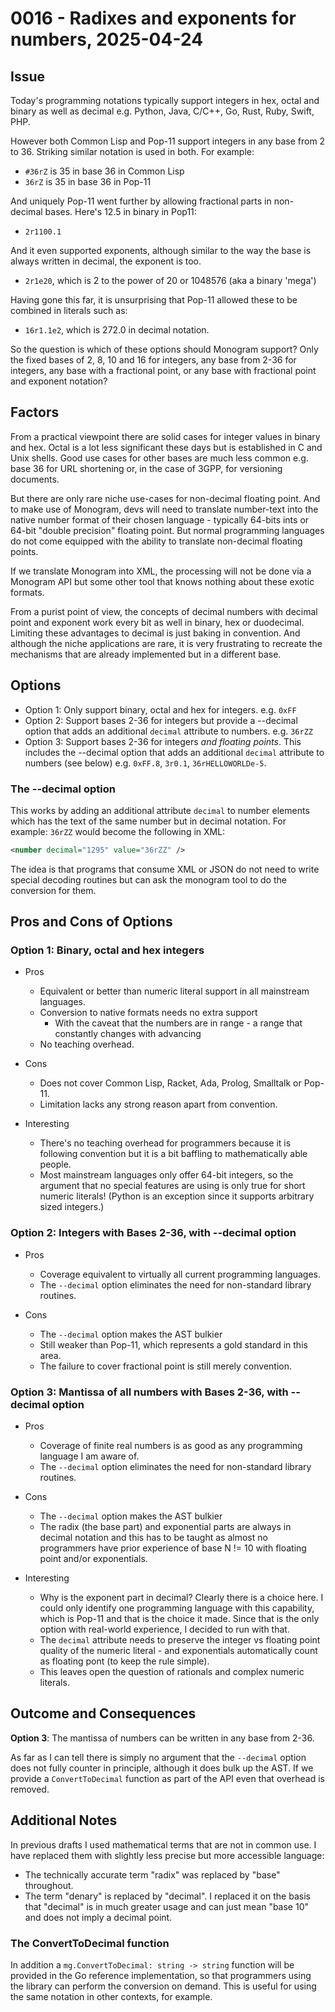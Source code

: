# 0016 - Radixes and exponents for numbers, 2025-04-24

## Issue

Today's programming notations typically support integers in hex, octal and
binary as well as decimal e.g. Python, Java, C/C++, Go, Rust, Ruby, Swift, PHP. 

However both Common Lisp and Pop-11 support integers in any base from 2 to 36.
Striking similar notation is used in both. For example:

- `#36rZ` is 35 in base 36 in Common Lisp
- `36rZ` is 35 in base 36 in Pop-11

And uniquely Pop-11 went further by allowing fractional parts in non-decimal
bases. Here's 12.5 in binary in Pop11: 

- `2r1100.1`

And it even supported exponents, although similar to the way the base is always
written in decimal, the exponent is too.

- `2r1e20`, which is 2 to the power of 20 or 1048576 (aka a binary 'mega')

Having gone this far, it is unsurprising that Pop-11 allowed these to be
combined in literals such as:

- `16r1.1e2`, which is 272.0 in decimal notation.

So the question is which of these options should Monogram support? Only the
fixed bases of 2, 8, 10 and 16 for integers, any base from 2-36 for integers,
any base with a fractional point, or any base with fractional point and
exponent notation?

## Factors

From a practical viewpoint there are solid cases for integer values in
binary and hex. Octal is a lot less significant these days but is established
in C and Unix shells. Good use cases for other bases are much less common e.g. 
base 36 for URL shortening or, in the case of 3GPP, for versioning documents.

But there are only rare niche use-cases for non-decimal floating point. And to
make use of Monogram, devs will need to translate number-text into the native
number format of their chosen language - typically 64-bits ints or 64-bit
"double precision" floating point. But normal programming languages do not come
equipped with the ability to translate non-decimal floating points.

If we translate Monogram into XML, the processing will not be done via a
Monogram API but some other tool that knows nothing about these exotic formats. 

From a purist point of view, the concepts of decimal numbers with decimal point
and exponent work every bit as well in binary, hex or duodecimal. Limiting these
advantages to decimal is just baking in convention. And although the niche
applications are rare, it is very frustrating to recreate the mechanisms that
are already implemented but in a different base.

## Options

- Option 1: Only support binary, octal and hex for integers. e.g. `0xFF`
- Option 2: Support bases 2-36 for integers but provide a --decimal
  option that adds an additional `decimal` attribute to numbers. e.g. `36rZZ`
- Option 3: Support bases 2-36 for integers _and floating points_. This includes
  the --decimal option that adds an additional `decimal` attribute to numbers
  (see below) e.g. `0xFF.8`, `3r0.1`, `36rHELLOWORLDe-5`.

### The --decimal option

This works by adding an additional attribute `decimal` to number elements
which has the text of the same number but in decimal notation. For example:
`36rZZ` would become the following in XML:

```xml
<number decimal="1295" value="36rZZ" />
```

The idea is that programs that consume XML or JSON do not need to write special
decoding routines but can ask the monogram tool to do the conversion for them.

## Pros and Cons of Options

### Option 1: Binary, octal and hex integers

- Pros
    - Equivalent or better than numeric literal support in all mainstream
      languages.
    - Conversion to native formats needs no extra support
        -  With the caveat that the numbers are in range - a range that 
           constantly changes with advancing  
    - No teaching overhead.

- Cons
    - Does not cover Common Lisp, Racket, Ada, Prolog, Smalltalk or Pop-11.
    - Limitation lacks any strong reason apart from convention.

- Interesting
    - There's no teaching overhead for programmers because it is following
      convention but it is a bit baffling to mathematically able people.
    - Most mainstream languages only offer 64-bit integers, so the argument
      that no special features are using is only true for short numeric
      literals! (Python is an exception since it supports arbitrary sized
      integers.)

### Option 2: Integers with Bases 2-36, with --decimal option

- Pros
    - Coverage equivalent to virtually all current programming languages.
    - The `--decimal` option eliminates the need for non-standard
      library routines.

- Cons
    - The `--decimal` option makes the AST bulkier
    - Still weaker than Pop-11, which represents a gold standard in this area.
    - The failure to cover fractional point is still merely convention.

### Option 3: Mantissa of all numbers with Bases 2-36, with --decimal option

- Pros
    - Coverage of finite real numbers is as good as any programming language
      I am aware of.
    - The `--decimal` option eliminates the need for non-standard
      library routines.

- Cons
    - The `--decimal` option makes the AST bulkier
    - The radix (the base part) and exponential parts are always in decimal
      notation and this has to be taught as almost no programmers have prior
      experience of base N != 10 with floating point and/or exponentials.

- Interesting
  - Why is the exponent part in decimal? Clearly there is a choice here. I 
    could only identify one programming language with this capability, which
    is Pop-11 and that is the choice it made. Since that is the only option
    with real-world experience, I decided to run with that.
  - The `decimal` attribute needs to preserve the integer vs floating point
    quality of the numeric literal - and exponentials automatically count
    as floating pont (to keep the rule simple).
  - This leaves open the question of rationals and complex numeric literals.


## Outcome and Consequences

**Option 3**: The mantissa of numbers can be written in any base from 2-36.

As far as I can tell there is simply no argument that the `--decimal` option
does not fully counter in principle, although it does bulk up the AST. If we
provide a `ConvertToDecimal` function as part of the API even that overhead is
removed.

## Additional Notes

In previous drafts I used mathematical terms that are not in common use. I 
have replaced them with slightly less precise but more accessible language:

- The technically accurate term "radix" was replaced by "base" throughout.
- The term "denary" is replaced by "decimal". I replaced it on the basis that
  "decimal" is in much greater usage and can just mean "base 10" and does not
  imply a decimal point.

### The ConvertToDecimal function

In addition a `mg.ConvertToDecimal: string -> string` function will be provided
in the Go reference implementation, so that programmers using the library can
perform the conversion on demand. This is useful for using the same notation in
other contexts, for example.
